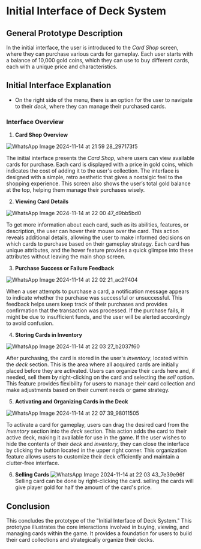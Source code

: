 # Initial Interface of Deck System

## General Prototype Description
In the initial interface, the user is introduced to the *Card Shop* screen, where they can purchase various cards for gameplay. Each user starts with a balance of 10,000 gold coins, which they can use to buy different cards, each with a unique price and characteristics.

## Initial Interface Explanation
- On the right side of the menu, there is an option for the user to navigate to their *deck*, where they can manage their purchased cards.

### Interface Overview

1. **Card Shop Overview**  

![WhatsApp Image 2024-11-14 at 21 59 28_297173f5](https://github.com/user-attachments/assets/b7babcd5-728e-4a03-be82-a8f231b0f9e6)

   The initial interface presents the *Card Shop*, where users can view available cards for purchase. Each card is displayed with a price in gold coins, which indicates the cost of adding it to the user's collection. The interface is designed with a simple, retro aesthetic that gives a nostalgic feel to the shopping experience. This screen also shows the user’s total gold balance at the top, helping them manage their purchases wisely.

2. **Viewing Card Details**

![WhatsApp Image 2024-11-14 at 22 00 47_d9bb5bd0](https://github.com/user-attachments/assets/632efa37-0990-4a58-ac1a-d6c1cb2e8fb7)

   To get more information about each card, such as its abilities, features, or description, the user can hover their mouse over the card. This action reveals additional details, allowing the user to make informed decisions on which cards to purchase based on their gameplay strategy. Each card has unique attributes, and the hover feature provides a quick glimpse into these attributes without leaving the main shop screen.

3. **Purchase Success or Failure Feedback**

![WhatsApp Image 2024-11-14 at 22 02 21_ac2ff404](https://github.com/user-attachments/assets/dda2d9cc-73c4-408e-8eb5-898fc56af634)

   When a user attempts to purchase a card, a notification message appears to indicate whether the purchase was successful or unsuccessful. This feedback helps users keep track of their purchases and provides confirmation that the transaction was processed. If the purchase fails, it might be due to insufficient funds, and the user will be alerted accordingly to avoid confusion.

4. **Storing Cards in Inventory**

![WhatsApp Image 2024-11-14 at 22 03 27_b2037f60](https://github.com/user-attachments/assets/5d4c9695-45dd-4f65-8337-f35978b1f96f)

   After purchasing, the card is stored in the user's *inventory*, located within the *deck* section. This is the area where all acquired cards are initially placed before they are activated. Users can organize their cards here and, if needed, sell them by right-clicking on the card and selecting the *sell* option. This feature provides flexibility for users to manage their card collection and make adjustments based on their current needs or game strategy.

5. **Activating and Organizing Cards in the Deck**

![WhatsApp Image 2024-11-14 at 22 07 39_98011505](https://github.com/user-attachments/assets/83007e33-1174-4ee5-af27-cbdd0fa7e13e)

   To activate a card for gameplay, users can drag the desired card from the *inventory* section into the *deck* section. This action adds the card to their active deck, making it available for use in the game. If the user wishes to hide the contents of their *deck* and *inventory*, they can close the interface by clicking the button located in the upper right corner. This organization feature allows users to customize their deck efficiently and maintain a clutter-free interface.

6. **Selling Cards**
![WhatsApp Image 2024-11-14 at 22 03 43_7e39e96f](https://github.com/user-attachments/assets/b44ebb12-166a-4f2e-b193-9bf94b90fd28)
   Selling card can be done by right-clicking the card. selling the cards will give player gold for half the amount of the card's price.

## Conclusion
This concludes the prototype of the "Initial Interface of Deck System." This prototype illustrates the core interactions involved in buying, viewing, and managing cards within the game. It provides a foundation for users to build their card collections and strategically organize their decks.
